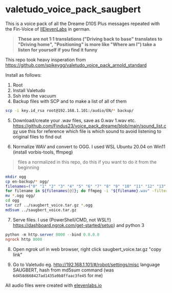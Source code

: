 # valetudo_voice_pack_saugbert

This is a voice pack of all the Dreame D10S Plus messages repeated with the Fin-Voice of [IIElevenLabs](https://elevenlabs.io/) in german.

>**These are not 1:1 translations ("Driving back to base" translates to "Driving home", "Positioning" is more like "Where am I") take a listen for yourself if you find it funny**

This repo took heavy insperation from https://github.com/spikeygg/valetudo_voice_pack_arnold_standard

Install as follows:

1. Root
2. Install Valetudo
3. Ssh into the vacuum
4. Backup files with SCP and to make a list of all of them

```bash
scp -i key.id_rsa root@192.168.1.101:/audio/EN/* backup/
```

5. Download/create your .wav files, save as 0.wav 1.wav etc. https://github.com/Findus23/voice_pack_dreame/blob/main/sound_list.csv use this for reference which file is which sound to avoid listening to original files to find out

6. Normalize WAV and convert to OGG. I used WSL Ubuntu 20.04 on Win11 (install vorbis-tools, ffmpeg) 

>files a normalized in this repo, do this if you want to do it from the beginning

```bash
mkdir ogg
cp en-backup/* ogg/
filenames=("0" "1" "2" "3" "4" "5" "6" "7" "8" "9" "10" "11" "12" "13" "14" "17" "18" "19" "20" "21" "23" "24" "25" "26" "27" "28" "29" "30" "31" "34" "35" "36" "37" "38" "39" "40" "41" "42" "43" "44" "45" "46" "47" "48" "50" "52" "54" "55" "56" "57" "58" "61" "62" "63" "64" "65" "66" "67" "68" "71" "72" "75" "82" "83" "84" "85" "86" "87" "90" "101" "102" "110" "116" "117" "118" "126" "127" "128" "129" "130" "133" "134" "135" "136" "137" "138" "143" "144" "145" "146" "149" "150" "151" "152" "153" "162" "163" "164" "171" "172" "187" "200" "257" "258" "259" "260" "261" "262" "267" "269" "274" "293" "294")
for filename in ${filenames[@]}; do ffmpeg -i "${filename}.wav" -filter:a loudnorm=I=-14:LRA=1:dual_mono=true:tp=-1 "${filename}_n.wav" && oggenc "${filename}_n.wav" --output "${filename}.ogg" --bitrate 100 --resample 16000; done
mv *.ogg ogg/
cd ogg
tar czf ../saugbert_voice.tar.gz *.ogg
md5sum ../saugbert_voice.tar.gz
```

7. Serve files. I use (PowerShell/CMD, not WSL!!) https://dashboard.ngrok.com/get-started/setup) and python 3

```powershell
python -m http.server 8000 --bind 0.0.0.0
ngrock http 8000
```

8. Open ngrok url in web browser, right click saugbert_voice.tar.gz "copy link"

9. Go to Valetudo eg. http://192.168.1.101/#/robot/settings/misc language SAUGBERT, hash from md5sum command (was `6d458d668427ad1435a9b8ffaac3fe45` for me)

All audio files were created with [elevenlabs.io](https://elevenlabs.io/)